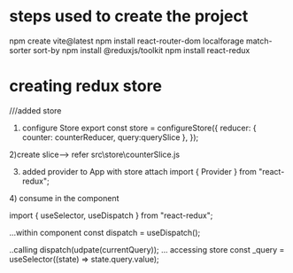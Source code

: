 # steps used to create the project
npm create vite@latest
npm install react-router-dom localforage match-sorter sort-by
npm install @reduxjs/toolkit
npm install react-redux


# creating redux store

///added store
1) configure Store
export const store = configureStore({
  reducer: {
    counter: counterReducer,
    query:querySlice
  },
});

2)create slice--> refer src\store\counterSlice.js


3) added provider to App with store attach
import { Provider } from "react-redux";
  <Provider store={store}>
      <BrowserRouter>
        <App />
      </BrowserRouter>
    </Provider>
4) consume in the component

import { useSelector, useDispatch } from "react-redux";

...within component
  const dispatch = useDispatch();

..calling     dispatch(udpate(currentQuery));
...  accessing store  const _query = useSelector((state) => state.query.value);